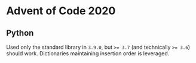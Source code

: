# Advent of Code 2020

## Python

Used only the standard library in `3.9.0`, but `>= 3.7` (and technically
`>= 3.6`) should work. Dictionaries maintaining insertion order is leveraged.
